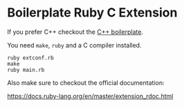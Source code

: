 # Boilerplate Ruby C Extension

If you prefer C++ checkout the [C++ boilerplate](https://github.com/ChillerDragon/boilerplate-ruby-cpp-extension).

You need ``make``, ``ruby`` and a C compiler installed.


    ruby extconf.rb
    make
    ruby main.rb

Also make sure to checkout the official documentation:

https://docs.ruby-lang.org/en/master/extension_rdoc.html
